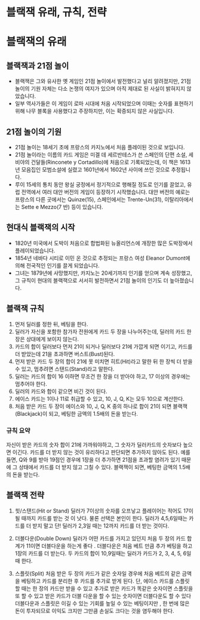 # 블랙잭 유래, 규칙, 전략

# 블랙잭의 유래


## 블랙잭과 21점 놀이

- 블랙잭은 그와 유사한 옛 게임인 21점 놀이에서 발전했다고 널리 알려졌지만, 21점 놀이의 기원 자체는 다소 논쟁의 여지가 있으며 아직 제대로 된 사실이 밝혀지지 않았습니다. 
- 일부 역사가들은 이 게임이 로마 시대에 처음 시작되었으며 이때는 숫자를 표현하기 위해 나무 블록을 사용했다고 주장하지만, 이는 확증되지 않은 사실입니다.



## 21점 놀이의 기원

- 21점 놀이는 18세기 초에 프랑스의 카지노에서 처음 플레이된 것으로 보입니다.
- 21점 놀이라는 이름의 카드 게임은 미겔 데 세르반테스가 쓴 스페인의 단편 소설, 세비야의 건달들(Rinconete y Cortadillo)에 처음으로 기록되었는데, 이 책은 1613년 모음집인 모범소설에 실렸고 1601년에서 1602년 사이에 쓰인 것으로 추정됩니다.
- 루이 15세의 통치 동안 왕실 궁정에서 정기적으로 행해질 정도로 인기를 끌었고, 유럽 전역에서 여러 대안 버전의 게임이 등장하기 시작했습니다. 대안 버전의 예로는 프랑스의 다른 곳에서는 Quinze(15), 스페인에서는 Trente-Un(31), 이탈리아에서는 Sette e Mezzo(7 반) 등이 있습니다.



## 현대식 블랙잭의 시작

- 1820년 미국에서 도박이 처음으로 합법화된 뉴올리언스에 개장한 많은 도박장에서 플레이되었습니다.
- 1854년 네바다 시티로 이민 온 것으로 추정되는 프랑스 여성 Eleanor Dumont에 의해 전국적인 인기를 끌게 되었습니다.
- 그녀는 1879년에 사망했지만, 카지노는 20세기까지 인기를 얻으며 계속 성장했고, 그 규칙이 현대의 블랙잭으로 서서히 발전하면서 21점 놀이의 인기도 더 높아졌습니다.

## 블랙잭 규칙
1. 먼저 딜러를 정한 뒤, 베팅을 한다.
2. 딜러가 자신을 포함한 참가자 전원에게 카드 두 장을 나누어주는데, 딜러의 카드 한 장은 상대에게 보이지 않는다.
3. 카드의 합이 딜러보다 먼저 21이 되거나 딜러보다 21에 가깝게 되면 이기고, 카드를 더 받았는데 21을 초과하면 버스트(Bust)된다.
4. 먼저 받은 카드 두 장의 합이 21에 못 미치면 히트(Hit)라고 말한 뒤 한 장씩 더 받을 수 있고, 멈추려면 스탠드(Stand)라고 말한다.
5. 딜러는 카드의 합이 16 이하면 무조건 한 장을 더 받아야 하고, 17 이상의 경우에는 멈추어야 한다.
6. 딜러의 카드와 합이 같으면 비긴 것이 된다.
7. 에이스 카드는 1이나 11로 취급할 수 있고, 10, J, Q, K는 모두 10으로 계산한다.
8. 처음 받은 카드 두 장이 에이스와 10, J, Q, K 중의 하나로 합이 21이 되면 블랙잭(Blackjack)이 되고, 베팅한 금액의 1.5배의 돈을 받는다.

### 규칙 요약
자신이 받은 카드의 숫자 합이 21에 가까워야하고, 그 숫자가 딜러카드의 숫자보다 높으면 이긴다. 카드를 더 받지 않는 것이 유리하다고 판단되면 추가하지 않아도 된다. 예를 들면, Q와 9를 받아 19점인 경우에 1장을 더 추가하면 21점을 초과할 염려가 있기 때문에 그 상태에서 카드를 더 받지 않고 그칠 수 있다. 블랙잭이 되면, 베팅한 금액의 1.5배의 돈을 받는다.

## 블랙잭 전략
1. 힛/스탠드(Hit or Stand)
  딜러가 7이상의 숫자를 오프낳고 플레이어는 적어도 17이 될 때까지 카드를 받는 것  이 낫다. 물론 선택은 본인이 한다.
  딜러가 4,5,6일때는 카드를 더 받지 말고 단! 딜러가 2,3일 때는 12까지 카드를 더 받는 것이다.

2. 더블다운(Double Down)
딜러가 어떤 카드를 가지고 있던지 처음 두 장의 카드 합계가 11이면 더블다운을 하는게 좋다 . 더블다운은 처음 베트 만큼 추가 베팅을 하고 1장의 카드를 더 받는다. 두 카드의 합이 10,9일때는 딜러가 카드가 2, 3, 4, 5, 6일때 한다.

3. 스플릿(Split)
처음 받은 두 장의 카드가 같은 숫자일 경우에 처음 베트의 같은 금액을 베팅하고 카드를 분리한 후 카드를 추가로 받게 된다. 단, 에이스 카드를 스플릿 할 때는 한 장의 카드만 받을 수 있고 추가로 받은 카드가 똑같은 숫자이면 스플릿을 또 할 수 있고 받은 카드가 더블 다운을 할 수 있는 숫자이면 더블다운도 할 수 있다
더블다운과 스플릿은 이길 수 있는 기회를 높일 수 있는 베팅이지만 , 한 번에 많은 돈이 투자되므로 이익도 크지만 그만큼 손실도 크다는 것을 염두해야 한다.
